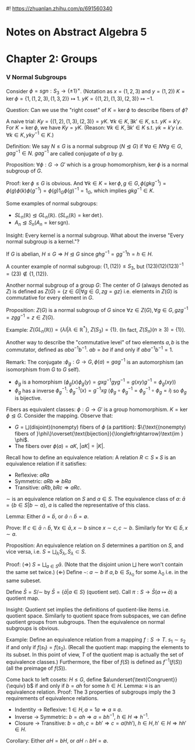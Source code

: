 #! https://zhuanlan.zhihu.com/p/691560340
# Notes on Abstract Algebra 5

# Chapter 2: Groups

### V Normal Subgroups

Consider $\phi = sgn:S_3\to \{\pm1\}^{\times}$. (Notation as $x = (1,2,3)$ and $y = (1,2)$)
$K = \ker \phi = \{1,(1,2,3),(1,3,2)\}\mapsto 1$. $yK = \{(1,2),(1,3),(2,3)\}\mapsto -1$.

Question: Can we use the "right coset" of $K = \ker \phi$ to describe fibers of $\phi$?

A naive trial: $Ky = \{(1,2),(1,3),(2,3)\} = yK$. $\forall k\in K, \exists k'\in K,$ s.t. $yK = k'y$.
For $K=\ker \phi$, we have $Ky = yK$. (Reason: $\forall k\in K,\exists k'\in K$ s.t. $yk = k'y$ i.e. $\forall k \in K, yky^{-1}\in K$.)

Definition: We say $N\leq G$ is a normal subgroup ($N\trianglelefteq  G$) if $\forall a \in N \forall g \in G, gag^{-1}\in N$. $gag^{-1}$ are called conjugate of $a$ by $g$.

Proposition: $\forall \phi: G\to G'$ which is a group homomorphism, $\ker\phi$ is a normal subgroup of $G$.

Proof: $\ker \phi\leq G$ is obvious. And $\forall k\in K = \ker \phi, g\in G,\phi(gkg^{-1}) = \phi(g)\phi(k)\phi(g^{-1}) = \phi(g)1_G\phi(g)^{-1} = 1_G$, which implies $gkg^{-1}\in K$.

Some examples of normal subgroups:

- $SL_n(\mathbb R)\trianglelefteq GL_n(\mathbb R)$. ($SL_n(\mathbb R) =\ker \det$).
- $A_n \trianglelefteq S_n(A_n = \ker \text{sgn})$.

Insight: Every kernel is a normal subgroup. What about the inverse "Every normal subgroup is a kernel."?

If $G$ is abelian, $H\leq G\Rightarrow H\trianglelefteq G$ since $ghg^{-1} = gg^{-1}h = h\in H$.

A counter example of normal subgroup: $\{1,(12)\}\leq S_3$, but $(1 2 3)(1 2)(123)^{-1} = (2 3)\not \in \{1,(12)\}$.

Another normal subgroup of a group $G$: The center of $G$ (always denoted as $Z$) is defined as $Z(G) = \{z\in G|\forall g\in G,zg = gz\}$ i.e. elements in $Z(G)$ is commutative for every element in $G$.

Proposition: $Z(G)$ is a normal subgroup of $G$ since $\forall z\in Z(G), \forall g\in G,gzg^{-1} = zgg^{-1}=z\in Z(G)$.

Example: $Z(GL_n(\mathbb R)) = \{\lambda I|\lambda\in \mathbb R^*\}$, $Z(S_3) = \{1\}$. (In fact, $Z(S_n)(n\geq 3) = \{1\}$).

Another way to describe the "commutative level" of two elements $a,b$ is the commutator, defined as $aba^{-1} b^{-1}$. $ab = ba$ if and only if $aba^{-1} b^{-1}=1$.

Remark: The conjugate :$\phi_g: G\to G,\phi(a) = gag^{-1}$ is an automorphism (an isomorphism from $G$ to $G$ self).

- $\phi_g$ is a homorphism ($\phi_g(x)\phi_g(y) = gxg^{-1}gyg^{-1} = g(xy)g^{-1} = \phi_g(xy)$)
- $\phi_g$ has a inverse $\phi_g^{-1}$: $\phi_g^{-1}(x) = g^{-1}xg$ ($\phi_g\circ \phi_g^{-1} = \phi_g^{-1}\circ \phi_g = i$) so $\phi_g$ is bijective.

Fibers as equivalent classes:
$\phi: G\to G'$ is a group homomorphism. $K=\ker\phi \trianglelefteq G$. Consider the mapping. Observe that:

- $G= \bigsqcup(\text{disjoint})$(nonempty) fibers of $\phi$ (a partition): $\{\text{(nonempty) fibers of }\phi\}\overset{\text{bijection}}{\longleftrightarrow}\text{im } \phi$.
- The fibers over $\phi(a) = aK$, $|aK| = |K|$.

Recall how to define an equivalence relation: A relation $R\subset S\times S$ is an equivalence relation if it satisfies:

- Reflexive: $aRa$
- Symmetric: $aRb\Rightarrow bRa$
- Transitive: $aRb,bRc\Rightarrow aRc$.

$\sim$ is an equivalence relation on $S$ and $a\in S$. The equivalence class of $a$: $\bar a = \{b\in S| b\sim a\}$, $a$ is called the representative of this class.

Lemma: Either $\bar a = \bar b$, or $\bar a \cap \bar b = \emptyset$.

Prove: If $c \in \bar a \cap \bar b$, $\forall x\in \bar a, x\sim b$ since $x\sim c, c\sim b$. Similarly for $\forall x \in \bar b, x\sim a$.

Proposition: An equivalence relation on $S$ determines a partition on $S$, and vice versa, i.e. $S = \bigsqcup_\lambda S_\lambda, S_\lambda \subset S$.

Proof: ($\Rightarrow$) $S  = \bigsqcup_{a\in S} \bar a$. (Note that the disjoint union $\bigsqcup$ here won't contain the same set twice.)
($\Leftarrow$) Define $\sim$: $a\sim b$ if $a,b\in S_{\lambda_0}$ for some $\lambda_0$ i.e. in the same subeset.

Define $\bar S = S/\sim$ by $\bar S=\{\bar a| a\in S\}$ (quotient set). Call $\pi:S\to \bar S(a\mapsto \bar a)$ a quotient map.

Insight: Quotient set implies the definitions of quotient-like items i.e. quotient space. Similarly to quotient space from subspaces, we can define quotient groups from subgroups. Then the equivalence on normal subgroups is obvious.

Example: Define an equivalence relation from a mapping $f: S\to T$. $s_1\sim s_2$ if and only if $f(s_1) = f(s_2)$. (Recall the quotient map: mapping the elements to its subset. In this point of view, $T$ of the quotient map is actually the set of equivalence classes.) Furthermore, the fiber of $f(S)$ is defined as $f^{-1}(f(S))$ (all the preimage of $f(S)$).

Come back to left cosets: $H\leq G$, define $a\underset{\text{Congruent}}{\equiv} b$ if and only if $b = ah$ for some $h\in H$.
Lemma: $\equiv$ is an equivalence relation.
Proof: The $3$ properties of subgroups imply the $3$ requirements of equivalence relations.

- Indentity $\to$ Reflexive: $1\in H, a = 1a\Rightarrow a\equiv a$.
- Inverse $\to$ Symmetric: $b=ah\Rightarrow a = bh^{-1}$, $h\in H\Rightarrow h^{-1}$.
- Closure $\to$ Transitive: $b = ah, c = bh'\Rightarrow c = a(hh')$, $h\in H,h'\in H\Rightarrow hh'\in H$.

Corollary: Either $aH=bH$, or $aH\cap bH = \emptyset$.
